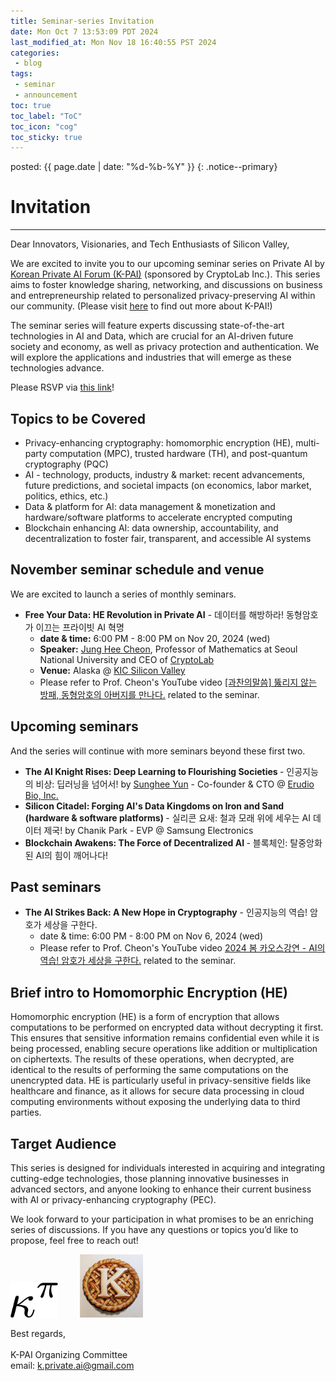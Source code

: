 ```yaml
---
title: Seminar-series Invitation
date: Mon Oct 7 13:53:09 PDT 2024
last_modified_at: Mon Nov 18 16:40:55 PST 2024
categories:
 - blog
tags:
 - seminar
 - announcement
toc: true
toc_label: "ToC"
toc_icon: "cog"
toc_sticky: true
---
```


<head>
	<link rel="stylesheet" href="/resource/styles.css">
</head>

posted: {{ page.date | date: "%d-%b-%Y" }}
{: .notice--primary}

<h1 id="invitation">Invitation</h1>

<hr>
Dear Innovators, Visionaries, and Tech Enthusiasts of Silicon Valley,

We are excited to invite you to our upcoming seminar series on Private AI
by <a href="https://k-privateai.github.io/">Korean Private AI Forum (K-PAI)</a> (sponsored by CryptoLab Inc.).
This series aims to foster knowledge sharing, networking, and discussions
on business and entrepreneurship related to personalized privacy-preserving AI within our community.
(Please visit <a href="https://k-privateai.github.io/">here</a> to find out more about K-PAI!)

The seminar series will feature experts discussing state-of-the-art technologies in AI and Data,
which are crucial for an AI-driven future society and economy, as well as privacy protection and authentication.
We will explore the applications and industries that will emerge as these technologies advance.

Please RSVP via <a href="https://forms.gle/nTpxUe7RqyK8dh5A8">this link</a>!

<h2 id="topics">Topics to be Covered</h2>

<ul>
<li>
	Privacy-enhancing cryptography:
	homomorphic encryption (HE), multi-party computation (MPC), trusted hardware (TH), and post-quantum cryptography (PQC)
</li>
<li>
	AI - technology, products, industry &amp; market:
	recent advancements, future predictions, and societal impacts (on economics, labor market, politics, ethics, etc.)
</li>
<li>
	Data &amp; platform for AI:
	data management &amp; monetization and hardware/software platforms to accelerate encrypted computing
</li>
<li>
	Blockchain enhancing AI:
	data ownership, accountability, and decentralization
	to foster fair, transparent, and accessible AI systems
</li>
</ul>

<h2 id="seminar-schedules">November seminar schedule and venue</h2>

<p>
<!--We will hold monthly seminars starting with the following two in November.-->
We are excited to launch a series of monthly seminars.
<!--beginning with two engaging sessions this November.
Light refreshments will be provided at each event.
-->
</p>

<ul>
<li>
	<strong>Free Your Data: HE Revolution in Private AI</strong>
	- 데이터를 해방하라! 동형암호가 이끄는 프라이빗 AI 혁명
	<ul>
	<li>
		<strong>date &amp; time:</strong> 6:00 PM - 8:00 PM on Nov 20, 2024 (wed)
	</li>
	<li>
		<strong>Speaker:</strong> <a href="https://en.wikipedia.org/wiki/Jung_Hee_Cheon">Jung Hee Cheon</a>, Professor of Mathematics at Seoul National University and CEO of <a href="https://www.cryptolab.co.kr/en/home/">CryptoLab</a>
	</li>
	<li>
		<strong>Venue:</strong> Alaska @ <a href="https://maps.app.goo.gl/5rVTWcxBU8VmXhXq9">KIC Silicon Valley</a>
	</li>
	<li>
	Please refer to Prof. Cheon's YouTube video
	<a href="https://youtu.be/yI2fPlCCMRI?si=nLfK-zL9ePXKU_4H">[과찬의말씀] 뚫리지 않는 방패, 동형암호의 아버지를 만나다.</a>
	related to the seminar.
	</li>
	</ul>
</li>
</ul>


<h2 id="upcoming-schedules">Upcoming seminars</h2>
And the series will continue with more seminars beyond these first two.

<ul>
    <li>
		<strong>
		The AI Knight Rises: Deep Learning to Flourishing Societies
		</strong>
		- 인공지능의 비상: 딥러닝을 넘어서!
		by
		<a href="https://sungheeyun.github.io/">Sunghee Yun</a> - Co-founder &amp; CTO @ <a href="https://sungheeyun-erudio.github.io/">Erudio Bio, Inc.</a>
    </li>
    <li>
		<strong>
		Silicon Citadel: Forging AI's Data Kingdoms on Iron and Sand (hardware &amp; software platforms)
		</strong>
		- 실리콘 요새: 철과 모래 위에 세우는 AI 데이터 제국!
		by
		Chanik Park - EVP @ Samsung Electronics
    </li>
    <li>
		<strong>
        Blockchain Awakens: The Force of Decentralized AI
		</strong>
        -
		블록체인: 탈중앙화된 AI의 힘이 깨어나다!
    </li>
</ul>

<h2 id="past-schedules">Past seminars</h2>

<ul>
    <li>
        <strong>The AI Strikes Back: A New Hope in Cryptography</strong>
        - 인공지능의 역습! 암호가 세상을 구한다.
		<ul>
        <li>date &amp; time: 6:00 PM - 8:00 PM on Nov 6, 2024 (wed)
		</li>
		<li>
		Please refer to Prof. Cheon's YouTube video
		<a href="https://youtu.be/K95MFqP5_V4?si=GBeluC3MdLx5Rkqu">2024 봄 카오스강연 - AI의 역습! 암호가 세상을 구한다.</a>
		related to the seminar.
		</li>
		</ul>
    </li>
</ul>

<h2 id="he">Brief intro to Homomorphic Encryption (HE)</h2>

Homomorphic encryption (HE) is a form of encryption that allows computations to be performed on encrypted data without decrypting it first. This ensures that sensitive information remains confidential even while it is being processed, enabling secure operations like addition or multiplication on ciphertexts. The results of these operations, when decrypted, are identical to the results of performing the same computations on the unencrypted data.
HE is particularly useful in privacy-sensitive fields like healthcare and finance, as it allows for secure data processing in cloud computing environments without exposing the underlying data to third parties.

<h2 id="target-audience">Target Audience</h2>

<p>
This series is designed for individuals interested in acquiring and integrating cutting-edge technologies, those planning innovative businesses in advanced sectors, and anyone looking to enhance their current business with AI or privacy-enhancing cryptography (PEC).
</p>

<p>
We look forward to your participation in what promises to be an enriching series of discussions. If you have any questions or topics you’d like to propose, feel free to reach out!
</p>

<div class="centered-container">
<img width="15%" src="/assets/images/kappa-to-pi.png">
&nbsp;
&nbsp;
&nbsp;
&nbsp;
<img width="20%" src="/assets/images/k-on-pie.png">
</div>

<p>
Best regards,
<br>
<br>
K-PAI Organizing Committee
<br>
email: <a href="mailto:k.private.ai@gmail.com">k.private.ai@gmail.com</a>
</p>
